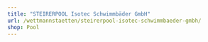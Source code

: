 ```yaml
---
title: "STEIRERPOOL Isotec Schwimmbäder GmbH"
url: /wettmannstaetten/steirerpool-isotec-schwimmbaeder-gmbh/
shop: Pool
---
```

